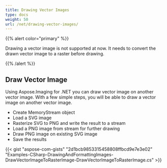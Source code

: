 ```yaml
---
title: Drawing Vector Images
type: docs
weight: 50
url: /net/drawing-vector-images/
---
```






{{% alert color="primary" %}} 

Drawing a vector image is not supported at now. It needs to convert the drawn vector image to a raster before drawing.

{{% /alert %}} 
## **Draw Vector Image**
Using Aspose.Imaging for .NET you can draw vector image on another vector image. With a few simple steps, you will be able to draw a vector image on another vector image.

- Create MemoryStream object
- Load a SVG image
- Rasterize SVG to PNG and write the result to a stream
- Load a PNG image from stream for further drawing
- Draw PNG image on existing SVG image
- Save the results



{{< gist "aspose-com-gists" "2d1bcb9853315458808ffbcd9e7e3e02" "Examples-CSharp-DrawingAndFormattingImages-DrawVectorImageToRasterImage-DrawVectorImageToRasterImage.cs" >}}
